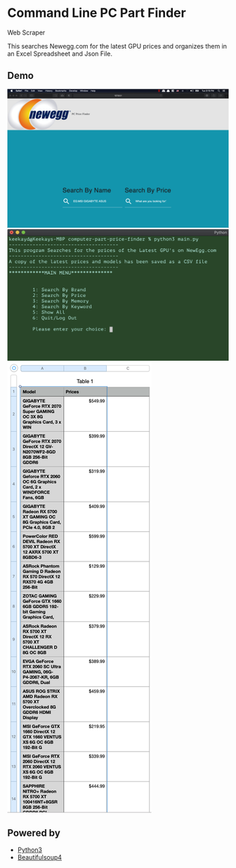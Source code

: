 # Command Line PC Part Finder 
Web Scraper


This searches Newegg.com for the latest GPU prices and organizes them in an Excel Spreadsheet and Json File.



##  Demo

![Iterm](./page.png "Flash Front End")
![Iterm](./screenshot2.png "Terminal Output")
![Numbers](./screenshot.png "CSV/Excel File Output")




## Powered by

- [Python3](http://python.org)
- [Beautifulsoup4](https://pypi.org/project/beautifulsoup4/)
